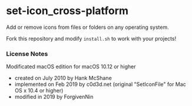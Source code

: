 # set-icon_cross-platform

Add or remove icons from files or folders on any operating system. 

Fork this repository and modify `install.sh` to work with your projects!

### License Notes
Modificated macOS edition for macOS 10.12 or higher
- created on July 2010 by Hank McShane
- implemented on Feb 2019 by c0d3d.net (original "SetIconFile" for Mac OS x 10.4 or higher)
- modified in 2019 by ForgivenNin

